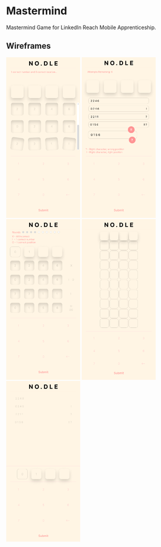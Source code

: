 # Mastermind
Mastermind Game for LinkedIn Reach Mobile Apprenticeship.

## Wireframes
<img src="https://github.com/APhan1337/Mastermind/blob/main/Images/Wireframe%201.png" width=200 />
<img src="https://github.com/APhan1337/Mastermind/blob/main/Images/Wireframe%202.png" width=200 />
<img src="https://github.com/APhan1337/Mastermind/blob/main/Images/Wireframe%203.png" width=200 />
<img src="https://github.com/APhan1337/Mastermind/blob/main/Images/Wireframe%204.png" width=200 />
<img src="https://github.com/APhan1337/Mastermind/blob/main/Images/Wireframe%205.png" width=200 />